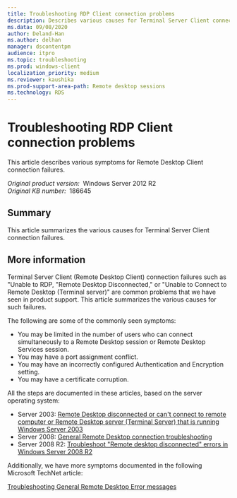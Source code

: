 ```yaml
---
title: Troubleshooting RDP Client connection problems
description: Describes various causes for Terminal Server Client connection failures.
ms.data: 09/08/2020
author: Deland-Han
ms.author: delhan
manager: dscontentpm
audience: itpro
ms.topic: troubleshooting
ms.prod: windows-client
localization_priority: medium
ms.reviewer: kaushika
ms.prod-support-area-path: Remote desktop sessions
ms.technology: RDS
---
```

# Troubleshooting RDP Client connection problems

This article describes various symptoms for Remote Desktop Client connection failures.

_Original product version:_ &nbsp;Windows Server 2012 R2  
_Original KB number:_ &nbsp;186645

## Summary

This article summarizes the various causes for Terminal Server Client connection failures.

## More information

Terminal Server Client (Remote Desktop Client) connection failures such as "Unable to RDP, "Remote Desktop Disconnected," or "Unable to Connect to Remote Desktop (Terminal server)" are common problems that we have seen in product support. This article summarizes the various causes for such failures.

The following are some of the commonly seen symptoms:

- You may be limited in the number of users who can connect simultaneously to a Remote Desktop session or Remote Desktop Services session.
- You may have a port assignment conflict.
- You may have an incorrectly configured Authentication and Encryption setting.
- You may have a certificate corruption.

All the steps are documented in these articles, based on the server operating system:

- Server 2003: [Remote Desktop disconnected or can't connect to remote computer or Remote Desktop server (Terminal Server) that is running Windows Server 2003](https://support.microsoft.com/help/2477023) 
- Server 2008: [General Remote Desktop connection troubleshooting](https://support.microsoft.com/help/2477133) 
- Server 2008 R2: [Troubleshoot "Remote desktop disconnected" errors in Windows Server 2008 R2](https://support.microsoft.com/help/2477176) 

Additionally, we have more symptoms documented in the following Microsoft TechNet article: 

[Troubleshooting General Remote Desktop Error messages](https://technet.microsoft.com/library/cc780927%28ws.10%29.aspx)
